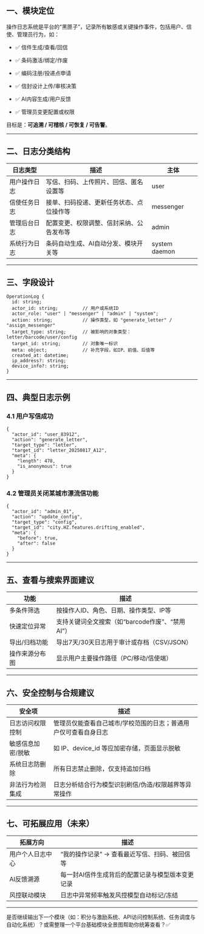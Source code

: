 ## **一、模块定位**

  

操作日志系统是平台的“黑匣子”，记录所有敏感或关键操作事件，包括用户、信使、管理员行为，如：

- ✅ 信件生成/查看/回信
    
- ✅ 条码激活/绑定/作废
    
- ✅ 编码注册/投递点申请
    
- ✅ 信封设计上传/审核决策
    
- ✅ AI内容生成/用户反馈
    
- ✅ 管理员变更配置或权限
    

  

目标是：**可追溯 / 可稽核 / 可恢复 / 可告警**。

---

## **二、日志分类结构**

|**日志类型**|**描述**|**主体**|
|---|---|---|
|用户操作日志|写信、扫码、上传照片、回信、匿名设置等|user|
|信使任务日志|接单、扫码投递、更新任务状态、点位操作等|messenger|
|管理后台日志|配置变更、权限调整、信封采纳、公告发布等|admin|
|系统行为日志|条码自动生成、AI自动分发、模块开关等|system daemon|

---

## **三、字段设计**

```
OperationLog {
  id: string;
  actor_id: string;         // 用户或系统ID
  actor_role: "user" | "messenger" | "admin" | "system";
  action: string;           // 操作类型，如 "generate_letter" / "assign_messenger"
  target_type: string;      // 被影响的对象类型：letter/barcode/user/config
  target_id: string;        // 对象唯一标识
  meta: object;             // 补充字段，如IP、前值、后值等
  created_at: datetime;
  ip_address?: string;
  device_info?: string;
}
```

---

## **四、典型日志示例**

  

### **4.1 用户写信成功**

```
{
  "actor_id": "user_83912",
  "action": "generate_letter",
  "target_type": "letter",
  "target_id": "letter_20250817_A12",
  "meta": {
    "length": 478,
    "is_anonymous": true
  }
}
```

### **4.2 管理员关闭某城市漂流信功能**

```
{
  "actor_id": "admin_01",
  "action": "update_config",
  "target_type": "config",
  "target_id": "city.HZ.features.drifting_enabled",
  "meta": {
    "before": true,
    "after": false
  }
}
```

---

## **五、查看与搜索界面建议**

|**功能**|**描述**|
|---|---|
|多条件筛选|按操作人ID、角色、日期、操作类型、IP等|
|快速定位异常|支持关键词全文搜索（如“barcode作废”、“禁用AI”）|
|导出/归档功能|导出7天/30天日志用于审计或存档（CSV/JSON）|
|操作来源分布图|显示用户主要操作路径（PC/移动/信使端）|

---

## **六、安全控制与合规建议**

|**安全项**|**描述**|
|---|---|
|日志访问权限控制|管理员仅能查看自己城市/学校范围的日志；普通用户仅可查看自身日志|
|敏感信息加密/脱敏|如 IP、device_id 等应加密存储，页面显示脱敏|
|系统日志防删除|所有日志禁止删除，仅支持追加归档|
|非法行为检测集成|日志分析结合行为模型识别刷信/伪造/权限越界等异常操作|

---

## **七、可拓展应用（未来）**

|**拓展方向**|**描述**|
|---|---|
|用户个人日志中心|“我的操作记录” → 查看最近写信、扫码、被回信等|
|AI反馈溯源|每一封AI信件生成背后的配置记录与模型版本变更记录|
|风控联动模块|日志中异常频率触发风控模型自动标记/冻结|

---

是否继续输出下一个模块（如：积分与激励系统、API访问控制系统、任务调度与自动化系统）？或需整理一个平台基础模块全景图帮助你统筹查看？✅